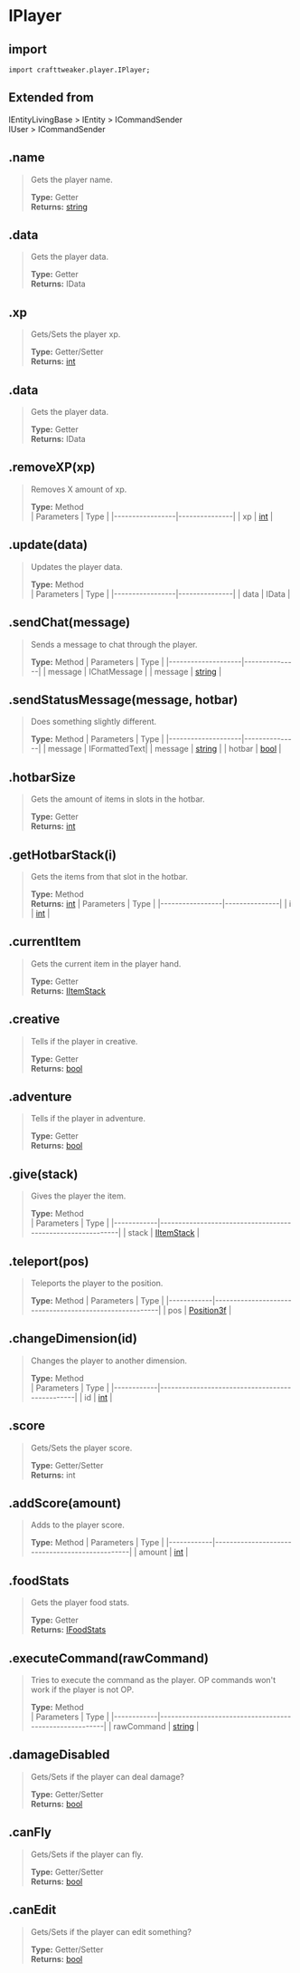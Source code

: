 # IPlayer

## import
`import crafttweaker.player.IPlayer;`

## Extended from
IEntityLivingBase > IEntity > ICommandSender  
IUser > ICommandSender

## .name
> Gets the player name.
>
> **Type:** Getter  
> **Returns:** [string](/CraftTweaker/Vanilla/Base-Types/string.md)

## .data
> Gets the player data.
>
> **Type:** Getter  
> **Returns:** IData

## .xp
> Gets/Sets the player xp.
>
> **Type:** Getter/Setter  
> **Returns:** [int](/CraftTweaker/Vanilla/Base-Types/int.md)

## .data
> Gets the player data.
>
> **Type:** Getter  
> **Returns:** IData

## .removeXP(xp)
> Removes X amount of xp.
>
> **Type:** Method  
> | Parameters      | Type          |
> |-----------------|---------------|
> | xp              | [int](/CraftTweaker/Vanilla/Base-Types/int.md)           |

## .update(data)
> Updates the player data.
>
> **Type:** Method  
> | Parameters      | Type          |
> |-----------------|---------------|
> | data            | IData         |

## .sendChat(message)
> Sends a message to chat through the player.
>
> **Type:** Method
> | Parameters         | Type          |
> |--------------------|---------------|
> | message            | IChatMessage  |
> | message            | [string](/CraftTweaker/Vanilla/Base-Types/string.md)        |

## .sendStatusMessage(message, hotbar)
> Does something slightly different.
>
> **Type:** Method
> | Parameters         | Type          |
> |--------------------|---------------|
> | message            | IFormattedText|
> | message            | [string](/CraftTweaker/Vanilla/Base-Types/string.md)        |
> | hotbar             | [bool](/CraftTweaker/Vanilla/Base-Types/bool.md)          |

## .hotbarSize
> Gets the amount of items in slots in the hotbar.
>
> **Type:** Getter  
> **Returns:** [int](/CraftTweaker/Vanilla/Base-Types/int.md)

## .getHotbarStack(i)
> Gets the items from that slot in the hotbar.
>
> **Type:** Method  
> **Returns:** [int](/CraftTweaker/Vanilla/Items/IItemStack.md)
> | Parameters      | Type          |
> |-----------------|---------------|
> | i               | [int](/CraftTweaker/Vanilla/Base-Types/int.md)           |

## .currentItem
> Gets the current item in the player hand.
>
> **Type:** Getter  
> **Returns:** [IItemStack](/CraftTweaker/Vanilla/Items/IItemStack.md)

## .creative
> Tells if the player in creative.
>
> **Type:** Getter  
> **Returns:** [bool](/CraftTweaker/Vanilla/Base-Types/bool.md)

## .adventure
> Tells if the player in adventure.
>
> **Type:** Getter  
> **Returns:** [bool](/CraftTweaker/Vanilla/Base-Types/bool.md)

## .give(stack)
> Gives the player the item.
>
> **Type:** Method  
> | Parameters | Type                                                       |
> |------------|------------------------------------------------------------|
> | stack      | [IItemStack](/CraftTweaker/Vanilla/Items/IItemStack.md)    |

## .teleport(pos)
> Teleports the player to the position.
>
> **Type:** Method
> | Parameters | Type                                                   |
> |------------|--------------------------------------------------------|
> | pos        | [Position3f](CraftTweaker/Vanilla/Util/Position3f.md)  |

## .changeDimension(id)
> Changes the player to another dimension.
>
> **Type:** Method  
> | Parameters | Type                                           |
> |------------|------------------------------------------------|
> | id         | [int](/CraftTweaker/Vanilla/Base-Types/int.md) |

## .score
> Gets/Sets the player score.
>
> **Type:** Getter/Setter  
> **Returns:** int

## .addScore(amount)
> Adds to the player score.
>
> **Type:** Method
> | Parameters | Type                                           |
> |------------|------------------------------------------------|
> | amount     | [int](/CraftTweaker/Vanilla/Base-Types/int.md) |

## .foodStats
> Gets the player food stats.
>
> **Type:** Getter  
> **Returns:** [IFoodStats](/CraftTweaker/Vanilla/Player/IFoodStats.md)

## .executeCommand(rawCommand)
> Tries to execute the command as the player. OP commands won't work if the player is not OP.
>
> **Type:** Method  
> | Parameters | Type                                                   |
> |------------|--------------------------------------------------------|
> | rawCommand | [string](/CraftTweaker/Vanilla/Base-Types/string.md)   |

## .damageDisabled
> Gets/Sets if the player can deal damage?
>
> **Type:** Getter/Setter  
> **Returns:** [bool](/CraftTweaker/Vanilla/Base-Types/bool.md)

## .canFly
> Gets/Sets if the player can fly.
>
> **Type:** Getter/Setter  
> **Returns:** [bool](/CraftTweaker/Vanilla/Base-Types/bool.md)

## .canEdit
> Gets/Sets if the player can edit something?
>
> **Type:** Getter/Setter  
> **Returns:** [bool](/CraftTweaker/Vanilla/Base-Types/bool.md)